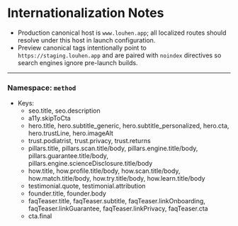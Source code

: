 # Internationalization Notes

- Production canonical host is `www.louhen.app`; all localized routes should resolve under this host in launch configuration.
- Preview canonical tags intentionally point to `https://staging.louhen.app` and are paired with `noindex` directives so search engines ignore pre-launch builds.

---

### Namespace: `method`
- Keys:
  - seo.title, seo.description
  - a11y.skipToCta
  - hero.title, hero.subtitle_generic, hero.subtitle_personalized, hero.cta, hero.trustLine, hero.imageAlt
  - trust.podiatrist, trust.privacy, trust.returns
  - pillars.title, pillars.scan.title/body, pillars.engine.title/body, pillars.guarantee.title/body, pillars.engine.scienceDisclosure.title/body
  - how.title, how.profile.title/body, how.scan.title/body, how.match.title/body, how.try.title/body, how.learn.title/body
  - testimonial.quote, testimonial.attribution
  - founder.title, founder.body
  - faqTeaser.title, faqTeaser.subtitle, faqTeaser.linkOnboarding, faqTeaser.linkGuarantee, faqTeaser.linkPrivacy, faqTeaser.cta
  - cta.final
